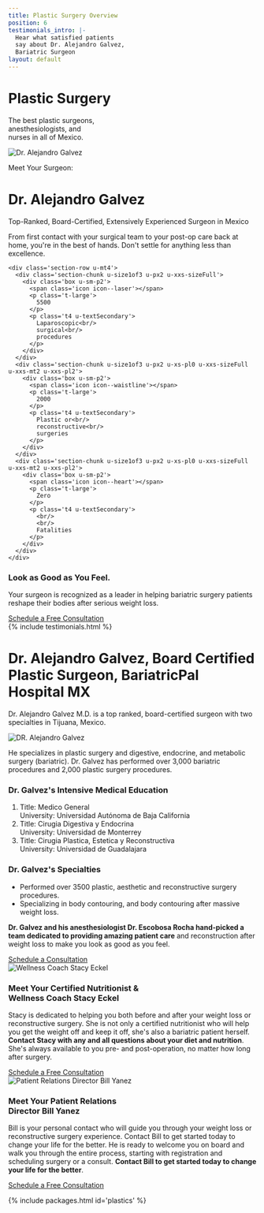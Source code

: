 ```yaml
---
title: Plastic Surgery Overview
position: 6
testimonials_intro: |-
  Hear what satisfied patients
  say about Dr. Alejandro Galvez,
  Bariatric Surgeon
layout: default
---
```


<div class='hero' data-cover='plastic-surgery-team'>
  <div class='hero-wrap'>
    <div class='hero-caption u-alignBottom'>
      <div class='hero-box hero-box--transparent u-size4of9 u-xs-size10of12 u-xxs-sizeFull'>
        <h1 class='u-mt0'>
          Plastic Surgery
        </h1>
        <p class='t3 u-mb0'>
          The best plastic surgeons,<br/>
         anesthesiologists, and<br/>
         nurses in all of Mexico.
        </p>
      </div>
    </div>
  </div>
</div>

<div class='wrap'>
  <div class='section u-py4'>
    <div class='section-row'>
      <div class='section-chunk u-size9of16 u-px2 u-xs-sizeFull'>
        <img src='/uploads/dr-alejandro-galvez-surgery.png' alt='Dr. Alejandro Galvez' />
      </div>
      <div class='section-chunk u-size7of16 u-px2 u-xs-sizeFull'>
        <p class='u-textSecondary u-mb0'>
          Meet Your Surgeon:
        </p>
        <h1 class='u-mt0'>
          Dr. Alejandro Galvez
        </h1>
        <p class='t3 u-textPrimary u-mt0'>
          Top-Ranked, Board-Certified,
          Extensively Experienced Surgeon in Mexico
        </p>
        <p>
          From first contact with your surgical team to your post-op care back at home, you're in the best of hands. Don't settle for anything less than excellence.
        </p>
      </div>
    </div>

    <div class='section-row u-mt4'>
      <div class='section-chunk u-size1of3 u-px2 u-xxs-sizeFull'>
        <div class='box u-sm-p2'>
          <span class='icon icon--laser'></span>
          <p class='t-large'>
            5500
          </p>
          <p class='t4 u-textSecondary'>
            Laparoscopic<br/>
            surgical<br/>
            procedures
          </p>
        </div>
      </div>
      <div class='section-chunk u-size1of3 u-px2 u-xs-pl0 u-xxs-sizeFull u-xxs-mt2 u-xxs-pl2'>
        <div class='box u-sm-p2'>
          <span class='icon icon--waistline'></span>
          <p class='t-large'>
            2000
          </p>
          <p class='t4 u-textSecondary'>
            Plastic or<br/>
            reconstructive<br/>
            surgeries
          </p>
        </div>
      </div>
      <div class='section-chunk u-size1of3 u-px2 u-xs-pl0 u-xxs-sizeFull u-xxs-mt2 u-xxs-pl2'>
        <div class='box u-sm-p2'>
          <span class='icon icon--heart'></span>
          <p class='t-large'>
            Zero
          </p>
          <p class='t4 u-textSecondary'>
            <br/>
            <br/>
            Fatalities
          </p>
        </div>
      </div>
    </div>
  </div>
</div>

<div class='section-hero' data-cover='machine'>
  <div class='section-heroWrap'>
    <div class='section-heroBox u-alignCenter u-mAuto u-px0'>
      <h3 class='u-m0'>
        <strong>Look as Good as You Feel.</strong>
      </h3>
      <p class='t3 u-mt0'>
        Your surgeon is recognized as a leader in
        helping bariatric surgery patients reshape
        their bodies after serious weight loss.
      </p>
      <a class='btn u-mt2' href='https://bariatricpal.typeform.com/to/FIdZ6c'>
        Schedule a Free Consultation
      </a>
    </div>
  </div>
</div>

<div class='wrap'>
  {% include testimonials.html %}

  <div class='section u-py6'>
    <div class='section-row'>
      <div class='section-chunk u-size2of5 u-px2 u-xs-size10of12 u-xxs-sizeFull'>
        <h1 class='u-mt0'>
          Dr. Alejandro Galvez,
          Board Certified Plastic
          Surgeon, BariatricPal
          Hospital MX
        </h1>
        <p class='t3 u-textPrimary note note--primary'>
          Dr. Alejandro Galvez M.D. is a top ranked, board-certified surgeon with two specialties in Tijuana, Mexico.
        </p>
        <img class='u-py1' src='/uploads/dr-alejandro-galvez.png' alt='DR. Alejandro Galvez'/>
        <p>
          He specializes in plastic surgery and digestive, endocrine, and metabolic surgery (bariatric). Dr. Galvez has performed over 3,000 bariatric procedures and 2,000 plastic surgery procedures.
        </p>
      </div>
      <div class='section-chunk u-size3of5 u-px4 u-pr2 u-xs-sizeFull u-xs-pl2 u-xs-mt3'>
        <h3 class='u-mt0'>
          <strong>Dr. Galvez's</strong> Intensive Medical Education
        </h3>
        <ol class='checkList'>
          <li class='checkList-item'>
            Title: Medico General<br/>
            University: Universidad Autónoma de Baja California
          </li>
          <li class='checkList-item'>
            Title: Cirugia Digestiva y Endocrina<br/>
            University: Universidad de Monterrey
          </li>
          <li class='checkList-item'>
            Title: Cirugia Plastica, Estetica y Reconstructiva<br/>
            University: Universidad de Guadalajara
          </li>
        </ol>
        <h3 class='u-mt4'>
          <strong>Dr. Galvez's</strong> Specialties
        </h3>
        <ul class='checkList'>
          <li class='checkList-item'>
            Performed over 3500 plastic, aesthetic and reconstructive surgery procedures.
          </li>
          <li class='checkList-item'>
            Specializing in body contouring, and body contouring after massive weight loss.
          </li>
        </ul>
        <div class='card u-mt4'>
          <p class='u-m0 u-size13of16'>
            <strong>Dr. Galvez and his anesthesiologist Dr. Escobosa Rocha hand-picked
            a team dedicated to providing amazing patient care</strong>
            and reconstruction after weight loss to make you look as good as you feel.
          </p>
          <a class='btn u-mt4' href='https://bariatricpal.typeform.com/to/FIdZ6c'>
            Schedule a Consultation
          </a>
        </div>
      </div>
    </div>
  </div>

  <div class='section u-py3'>
    <div class='section-row u-py3'>
      <div class='section-chunk u-size2of5 u-px2 u-xs-size10of12 u-xxs-sizeFull'>
        <img src='/uploads/stacy-eckel.png' alt='Wellness Coach Stacy Eckel' />
      </div>
      <div class='section-chunk u-size2of4 u-px4 u-xs-size10of12 u-xs-mt3 u-xxs-sizeFull'>
        <h3 class='u-textPrimary u-mt0'>
          Meet Your Certified Nutritionist &amp;<br/>
          Wellness Coach Stacy Eckel
        </h3>
        <p class='t-smaller'>
          Stacy is dedicated to helping you both before and after your weight loss or reconstructive surgery.
          She is not only a certified nutritionist who will help you get the weight off and keep it off,
          she's also a bariatric patient herself. <strong>Contact Stacy with any and all questions about your diet and nutrition</strong>.
          She's always available to you pre- and post-operation, no matter how long after surgery.
        </p>
        <a class='btn u-mt2' href='https://bariatricpal.typeform.com/to/FIdZ6c'>
          Schedule a Free Consultation
        </a>
      </div>
    </div>
    <div class='section-row u-py3'>
      <div class='section-chunk u-size2of5 u-px2 u-xs-size10of12 u-xxs-sizeFull'>
        <img src='/uploads/bill-yanez.png' alt='Patient Relations Director Bill Yanez' />
      </div>
      <div class='section-chunk u-size2of4 u-px4 u-xs-size10of12 u-xs-mt3 u-xxs-sizeFull'>
        <h3 class='u-textPrimary u-mt0'>
          Meet Your Patient Relations<br/>
          Director Bill Yanez
        </h3>
        <p class='t-smaller'>
          Bill is your personal contact who will guide you through your weight loss or reconstructive surgery experience. Contact Bill to get started today to change your life for the better. He is ready to welcome you on board and walk you through the entire process, starting with registration and scheduling surgery or a consult.  <strong>Contact Bill to get started today to change your life for the better</strong>.
        </p>
        <a class='btn u-mt2' href='https://bariatricpal.typeform.com/to/FIdZ6c'>
          Schedule a Free Consultation
        </a>
      </div>
    </div>
  </div>

  {% include packages.html id='plastics' %}
</div>
